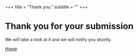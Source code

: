 +++
title = "Thank you."
subtitle = ""
+++

# Thank you for your submission
We will take a look at it and we will notify you shortly.

<a href="/">Home</a>
